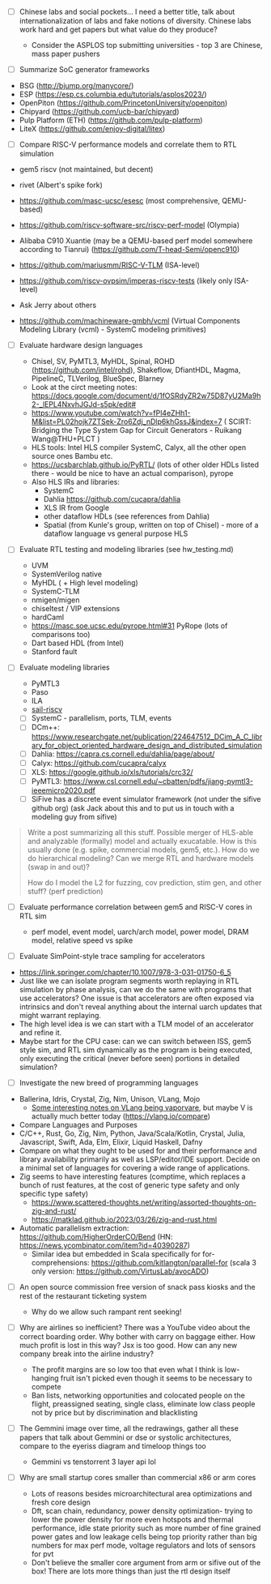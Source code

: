 - [ ] Chinese labs and social pockets... I need a better title, talk about internationalization of labs and fake notions of diversity. Chinese labs work hard and get papers but what value do they produce?
  - Consider the ASPLOS top submitting universities - top 3 are Chinese, mass paper pushers

- [ ] Summarize SoC generator frameworks

- BSG (http://bjump.org/manycore/)
- ESP (https://esp.cs.columbia.edu/tutorials/asplos2023/)
- OpenPiton (https://github.com/PrincetonUniversity/openpiton)
- Chipyard (https://github.com/ucb-bar/chipyard)
- Pulp Platform (ETH) (https://github.com/pulp-platform)
- LiteX (https://github.com/enjoy-digital/litex)

- [ ] Compare RISC-V performance models and correlate them to RTL simulation

- gem5 riscv (not maintained, but decent)
- rivet (Albert's spike fork)
- https://github.com/masc-ucsc/esesc (most comprehensive, QEMU-based)
- https://github.com/riscv-software-src/riscv-perf-model (Olympia)

- Alibaba C910 Xuantie (may be a QEMU-based perf model somewhere according to Tianrui) (https://github.com/T-head-Semi/openc910)
- https://github.com/mariusmm/RISC-V-TLM (ISA-level)
- https://github.com/riscv-ovpsim/imperas-riscv-tests (likely only ISA-level)
- Ask Jerry about others

- https://github.com/machineware-gmbh/vcml (Virtual Components Modeling Library (vcml) - SystemC modeling primitives)

- [ ] Evaluate hardware design languages
    - Chisel, SV, PyMTL3, MyHDL, Spinal, ROHD (https://github.com/intel/rohd), Shakeflow, DfiantHDL, Magma, PipelineC, TLVerilog, BlueSpec, Blarney
    - Look at the circt meeting notes: https://docs.google.com/document/d/1fOSRdyZR2w75D87yU2Ma9h2-_lEPL4NxvhJGJd-s5pk/edit#
    - https://www.youtube.com/watch?v=fPl4eZHh1-M&list=PL02hojk7ZTSek-Zro6Zdj_nDlp6khGssJ&index=7 ( SCIRT: Bridging the Type System Gap for Circuit Generators - Ruikang Wang@THU+PLCT )
    - HLS tools: Intel HLS compiler SystemC, Calyx, all the other open source ones Bambu etc.
    - https://ucsbarchlab.github.io/PyRTL/ (lots of other older HDLs listed there - would be nice to have an actual comparison), pyrope
    - Also HLS IRs and libraries:
        - SystemC
        - Dahlia https://github.com/cucapra/dahlia
        - XLS IR from Google
        - other dataflow HDLs (see references from Dahlia)
        - Spatial (from Kunle's group, written on top of Chisel) - more of a dataflow language vs general purpose HLS

- [ ] Evaluate RTL testing and modeling libraries (see hw_testing.md)
    - UVM
    - SystemVerilog native
    - MyHDL ( + High level modeling)
    - SystemC-TLM
    - nmigen/migen
    - chiseltest / VIP extensions
    - hardCaml
    - https://masc.soe.ucsc.edu/pyrope.html#31 PyRope (lots of comparisons too)
    - Dart based HDL (from Intel)
    - Stanford fault

- [ ] Evaluate modeling libraries
    - PyMTL3
    - Paso
    - ILA
    - [sail-riscv](https://github.com/riscv/sail-riscv)
    - [ ] SystemC - parallelism, ports, TLM, events
    - [ ] DCm++: https://www.researchgate.net/publication/224647512_DCim_A_C_library_for_object_oriented_hardware_design_and_distributed_simulation
    - [ ] Dahlia: https://capra.cs.cornell.edu/dahlia/page/about/
    - [ ] Calyx: https://github.com/cucapra/calyx
    - [ ] XLS: https://google.github.io/xls/tutorials/crc32/
    - [ ] PyMTL3: https://www.csl.cornell.edu/~cbatten/pdfs/jiang-pymtl3-ieeemicro2020.pdf
    - [ ] SiFive has a discrete event simulator framework (not under the sifive github org) (ask Jack about this and to put us in touch with a modeling guy from sifive)

> Write a post summarizing all this stuff. Possible merger of HLS-able and analyzable (formally) model and actually exucatable. How is this usually done (e.g. spike, commercial models, gem5, etc.). How do we do hierarchical modeling? Can we merge RTL and hardware models (swap in and out)?
>
> How do I model the L2 for fuzzing, cov prediction, stim gen, and other stuff? (perf prediction)

- [ ] Evaluate performance correlation between gem5 and RISC-V cores in RTL sim
    - perf model, event model, uarch/arch model, power model, DRAM model, relative speed vs spike

- [ ] Evaluate SimPoint-style trace sampling for accelerators

- https://link.springer.com/chapter/10.1007/978-3-031-01750-6_5
- Just like we can isolate program segments worth replaying in RTL simulation by phase analysis, can we do the same with programs that use accelerators? One issue is that accelerators are often exposed via intrinsics and don't reveal anything about the internal uarch updates that might warrant replaying.
- The high level idea is we can start with a TLM model of an accelerator and refine it.
- Maybe start for the CPU case: can we can switch between ISS, gem5 style sim, and RTL sim dynamically as the program is being executed, only executing the critical (never before seen) portions in detailed simulation?

- [ ] Investigate the new breed of programming languages

- Ballerina, Idris, Crystal, Zig, Nim, Unison, VLang, Mojo
  - [Some interesting notes on VLang being vaporvare](https://n-skvortsov-1997.github.io/reviews/), but maybe V is actually much better today (https://vlang.io/compare)
- Compare Languages and Purposes
- C/C++, Rust, Go, Zig, Nim, Python, Java/Scala/Kotlin, Crystal, Julia, Javascript, Swift, Ada, Elm, Elixir, Liquid Haskell, Dafny
- Compare on what they ought to be used for and their performance and library availability primarily as well as LSP/editor/IDE support. Decide on a minimal set of languages for covering a wide range of applications.
- Zig seems to have interesting features (comptime, which replaces a bunch of rust features, at the cost of generic type safety and only specific type safety)
  - https://www.scattered-thoughts.net/writing/assorted-thoughts-on-zig-and-rust/
  - https://matklad.github.io/2023/03/26/zig-and-rust.html
- Automatic parallelism extraction: https://github.com/HigherOrderCO/Bend (HN: https://news.ycombinator.com/item?id=40390287)
  - Similar idea but embedded in Scala specifically for for-comprehensions: https://github.com/kitlangton/parallel-for (scala 3 only version: https://github.com/VirtusLab/avocADO)

- [ ] An open source commission free version of snack pass kiosks and the rest of the restaurant ticketing system
  - Why do we allow such rampant rent seeking!

- [ ] Why are airlines so inefficient? There was a YouTube video about the correct boarding order. Why bother with carry on baggage either. How much profit is lost in this way? Jsx is too good. How can any new company break into the airline industry?
  - The profit margins are so low too that even what I think is low-hanging fruit isn't picked even though it seems to be necessary to compete
  - Ban lists, networking opportunities and colocated people on the flight, preassigned seating, single class, eliminate low class people not by price but by discrimination and blacklisting

- [ ] The Gemmini image over time, all the redrawings, gather all these papers that talk about Gemmini or dse or systolic architectures, compare to the eyeriss diagram and timeloop things too
  - Gemmini vs tenstorrent 3 layer api lol

- [ ] Why are small startup cores smaller than commercial x86 or arm cores
  - Lots of reasons besides microarchitectural area optimizations and fresh core design
  - Dft, scan chain, redundancy, power density optimization- trying to lower the power density for more even hotspots and thermal performance, idle state priority such as more number of fine grained power gates and low leakage cells being top priority rather than big numbers for max perf mode, voltage regulators and lots of sensors for pvt
  - Don't believe the smaller core argument from arm or sifive out of the box! There are lots more things than just the rtl design itself
